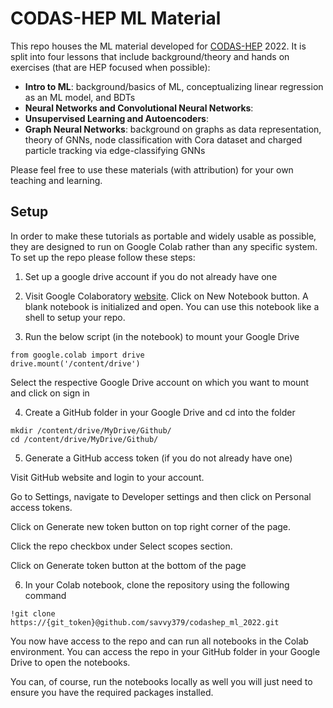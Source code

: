# CODAS-HEP ML Material 
This repo houses the ML material developed for [CODAS-HEP](https://codas-hep.org/) 2022. It is split into four lessons that include background/theory and hands on exercises (that are HEP focused when possible): 
- **Intro to ML**: background/basics of ML, conceptualizing linear regression as an ML model, and BDTs
- **Neural Networks and Convolutional Neural Networks**: 
- **Unsupervised Learning and Autoencoders**: 
- **Graph Neural Networks**: background on graphs as data representation, theory of GNNs, node classification with Cora dataset and charged particle tracking via edge-classifying GNNs

Please feel free to use these materials (with attribution) for your own teaching and learning. 

## Setup 
In order to make these tutorials as portable and widely usable as possible, they are designed to run on Google Colab rather than any specific system. To set up the repo please follow these steps: 

1. Set up a google drive account if you do not already have one 

2. Visit Google Colaboratory [website](https://colab.research.google.com/). Click on New Notebook button. A blank notebook is initialized and open. You can use this notebook like a shell to setup your repo. 

3. Run the below script (in the notebook) to mount your Google Drive
```
from google.colab import drive
drive.mount('/content/drive')
```
Select the respective Google Drive account on which you want to mount and click on sign in

4. Create a GitHub folder in your Google Drive and cd into the folder 
```
mkdir /content/drive/MyDrive/Github/
cd /content/drive/MyDrive/Github/
```

5. Generate a GitHub access token (if you do not already have one)

Visit GitHub website and login to your account.

Go to Settings, navigate to Developer settings and then click on Personal access tokens. 

Click on Generate new token button on top right corner of the page.

Click the repo checkbox under Select scopes section. 

Click on Generate token button at the bottom of the page

6. In your Colab notebook, clone the repository using the following command
```
!git clone https://{git_token}@github.com/savvy379/codashep_ml_2022.git
```

You now have access to the repo and can run all notebooks in the Colab environment. You can access the repo in your GitHub folder in your Google Drive to open the notebooks. 

You can, of course, run the notebooks locally as well you will just need to ensure you have the required packages installed. 
